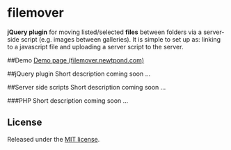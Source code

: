 filemover
=========

**jQuery plugin** for moving listed/selected **files** between folders via a server-side script (e.g. images between galleries). It is simple to set up as: linking to a javascript file and uploading a server script to the server.

##Demo
[Demo page (filemover.newtpond.com)](http://filemover.newtpond.com)

##jQuery plugin
Short description coming soon ...

##Server side scripts
Short description coming soon ...

###PHP
Short description coming soon ...

## License
Released under the [MIT license](http://www.opensource.org/licenses/MIT).


